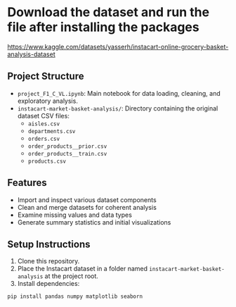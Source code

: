 # Download the dataset and run the file after installing the packages
https://www.kaggle.com/datasets/yasserh/instacart-online-grocery-basket-analysis-dataset

## Project Structure

- `project_F1_C_VL.ipynb`: Main notebook for data loading, cleaning, and exploratory analysis.
- `instacart-market-basket-analysis/`: Directory containing the original dataset CSV files:
  - `aisles.csv`
  - `departments.csv`
  - `orders.csv`
  - `order_products__prior.csv`
  - `order_products__train.csv`
  - `products.csv`

## Features

- Import and inspect various dataset components
- Clean and merge datasets for coherent analysis
- Examine missing values and data types
- Generate summary statistics and initial visualizations

## Setup Instructions

1. Clone this repository.
2. Place the Instacart dataset in a folder named `instacart-market-basket-analysis` at the project root.
3. Install dependencies:

```bash
pip install pandas numpy matplotlib seaborn

